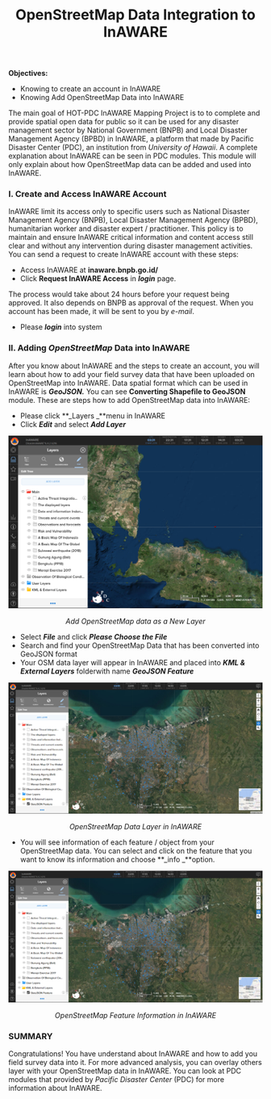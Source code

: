 ﻿---
title: OpenStreetMap Data Integration to InAWARE
weight: 1
---

**Objectives:**

*   Knowing to create an account in InAWARE
*   Knowing Add OpenStreetMap Data into InAWARE

The main goal of HOT-PDC InAWARE Mapping Project is to to complete and provide spatial open data for public so it can be used for any disaster management sector by National Government (BNPB) and Local Disaster Management Agency (BPBD) in InAWARE, a platform that made by Pacific Disaster Center (PDC), an institution from _University of Hawaii_. A complete explanation about InAWARE can be seen in PDC modules. This module will only explain about how OpenStreetMap data can be added and used into InAWARE.


### I. **Create and Access InAWARE Account**

InAWARE limit its access only to specific users such as National Disaster Management Agency (BNPB), Local Disaster Management Agency (BPBD), humanitarian worker and disaster expert / practitioner. This policy is to maintain and ensure InAWARE critical information and content access still clear and without any intervention during disaster management activities. You can send a request to create InAWARE account with these steps:

*   Access InAWARE at **inaware.bnpb.go.id/**
*   Click **Request InAWARE Access** in **_login_** page.

The process would take about 24 hours before your request being approved. It also depends on BNPB as approval of the request. When you account has been made, it will be sent to you by _e-mail_.

*    Please **_login_** into system

### **II. Adding _OpenStreetMap_ Data into InAWARE**

After you know about InAWARE and the steps to create an account, you will learn about how to add your field survey data that have been uploaded on OpenStreetMap into InAWARE. Data spatial format which can be used in InAWARE is **_GeoJSON._** You can see **Converting Shapefile to GeoJSON** module. These are steps how to add OpenStreetMap data into  InAWARE:

*   Please click **_Layers _**menu in InAWARE
*   Click **_Edit_** and select **_Add Layer_**

![Add OpenStreetMap data as a New Layer](/en/images/08-OSM-Data-Integration-to-InAWARE/01-Integrasi-OSM-ke-InAWARE/0101_osm_to_inaware.png)
<p align="center"><i>Add OpenStreetMap data as a New Layer</i></p>

*   Select **_File_** and click **_Please Choose the File_**
*   Search and find your OpenStreetMap Data that has been converted into GeoJSON format
*   Your OSM data layer will appear in InAWARE and placed into **_KML & External Layers_** folderwith name **_GeoJSON_ _Feature_**

![OpenStreetMap Data Layer in InAWARE](/en/images/08-OSM-Data-Integration-to-InAWARE/01-Integrasi-OSM-ke-InAWARE/0102_osm_to_inaware.png)
<p align="center"><i>OpenStreetMap Data Layer in InAWARE</i></p>

*   You will see information of each feature / object from your OpenStreetMap data. You can select and click on the feature that you want to know its information and choose **_info _**option.


![OpenStreetMap Feature Information in InAWARE](/en/images/08-OSM-Data-Integration-to-InAWARE/01-Integrasi-OSM-ke-InAWARE/0102_osm_to_inaware.png)
<p align="center"><i>OpenStreetMap Feature Information in InAWARE</i></p>

### **SUMMARY**

Congratulations! You have understand about InAWARE and how to add you field survey data into it. For more advanced analysis, you can overlay others layer with your OpenStreetMap data in InAWARE. You can look at PDC modules that provided by _Pacific Disaster Center_ (PDC) for more information about InAWARE.

